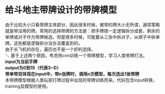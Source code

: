 # 给斗地主带牌设计的带牌模型
由于比较大小只看带牌主体部分，因此很多时候，被带的牌大小无所谓，通常策略就是带没用的牌。常用的选择带牌的方法是：把手牌按一定逻辑拆分成套，剩余的单牌或对子作为带牌候选。但是很多时候，可能要从三张中拆对子，从顺子中拆单牌。这些都是逻辑拆分没办法覆盖到的。<br>
由于长飞机的存在，遍历也不是一个好的选择。<br>＼
基于上述两个原因，考虑用cnn训练一个带牌模型，学习人类带牌打法。<br>
**input为当前手牌<br>
output为0到15（代表3~D）<br>
带单带双体现在input中，带n张牌时，调用n次模型，每次选出1张带牌<br>**
本带牌模型根据人类玩家打牌过程中出现的带牌训练而来。代码包含input转换，training及模型的使用。<br>
